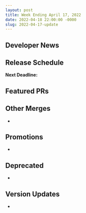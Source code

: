 ```yaml
---
layout: post
title: Week Ending April 17, 2022
date: 2022-04-18 22:00:00 -0000
slug: 2022-04-17-update
---
```


## Developer News


## Release Schedule

**Next Deadline:**


## Featured PRs


## Other Merges

*

## Promotions

*

## Deprecated

*

## Version Updates

*
